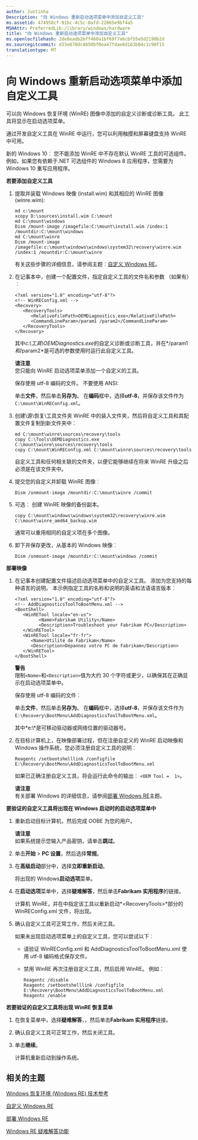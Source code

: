 ```yaml
---
author: Justinha
Description: "向 Windows 重新启动选项菜单中添加自定义工具"
ms.assetid: 474958cf-91bc-4c5c-8afd-22865e9bf4a5
MSHAttr: PreferredLib:/library/windows/hardware
title: "向 Windows 重新启动选项菜单中添加自定义工具"
ms.openlocfilehash: 2de8eadb2bff460a1bf69f7a6cbf55e5d2190b2d
ms.sourcegitcommit: d33e870dc4850bf0ea47fdae0d163b04c1c90f15
translationtype: MT
---
```

# <a name="add-a-custom-tool-to-the-windows-re-boot-options-menu"></a>向 Windows 重新启动选项菜单中添加自定义工具


可以向 Windows 恢复环境 (WinRE) 图像中添加的自定义诊断或诊断工具。 此工具将显示在启动选项菜单。

通过开发自定义工具在 WinRE 中运行，您可以利用触摸和屏幕键盘支持 WinRE 中可用。

新的 Windows 10︰ 您不能添加 WinRE 中不存在默认 WinRE 工具的可选组件。 例如，如果您有依赖于.NET 可选组件的 Windows 8 应用程序，您需要为 Windows 10 重写应用程序。

**若要添加自定义工具**

1.  提取并装载 Windows 映像 (install.wim) 和其相应的 WinRE 图像 (winre.wim):

    ``` syntax
    md c:\mount
    xcopy D:\sources\install.wim C:\mount 
    md C:\mount\windows
    Dism /mount-image /imagefile:C:\mount\install.wim /index:1 /mountdir:C:\mount\windows 
    md C:\mount\winre 
    Dism /mount-image /imagefile:c:\mount\windows\windows\system32\recovery\winre.wim /index:1 /mountdir:C:\mount\winre
    ```

    有关这些步骤的详细信息，请参阅主题︰[自定义 Windows RE](customize-windows-re.md)。

2.  在记事本中，创建一个配置文件，指定自定义工具的文件名和参数 （如果有）︰

    ``` syntax
    <?xml version="1.0" encoding="utf-8"?>
    <!-- WinREConfig.xml -->
    <Recovery>
       <RecoveryTools>
          <RelativeFilePath>OEMDiagnostics.exe</RelativeFilePath>
          <CommandLineParam>/param1 /param2</CommandLineParam>
       </RecoveryTools>
    </Recovery>
    ```

    其中*c:\\工具\\OEMDiagnostics.exe*的自定义诊断或诊断工具，并在*/param1*和*/param2*是可选的参数使用时运行此自定义工具。

    **请注意**  
    您只能向 WinRE 启动选项菜单添加一个自定义的工具。

    保存使用 utf-8 编码的文件。 不要使用 ANSI:

    单击**文件**，然后单击**另存为**。 在**编码**框中，选择**utf-8**，并保存该文件作为`C:\mount\WinREConfig.xml`。

3.  创建\\源\\恢复\\工具文件夹 WinRE 中的装入文件夹，然后将自定义工具和其配置文件复制到新文件夹中︰

    ``` syntax
    md C:\mount\winre\sources\recovery\tools
    copy C:\Tools\OEMDiagnostics.exe C:\mount\winre\sources\recovery\tools
    copy C:\mount\WinREConfig.xml C:\mount\winre\sources\recovery\tools
    ```

    自定义工具和任何相关联的文件夹，以便它能够继续在将来 WinRE 升级之后必须是在该文件夹中。

4.  提交您的自定义并卸载 WinRE 图像︰

    ``` syntax
    Dism /unmount-image /mountdir:C:\mount\winre /commit
    ```

5.  可选︰ 创建 WinRE 映像的备份副本。

    ``` syntax
    copy C:\mount\windows\windows\system32\recovery\winre.wim C:\mount\winre_amd64_backup.wim
    ```

    通常可以重用相同的自定义项在多个图像。

6.  卸下并保存更改，从基本的 Windows 映像︰

    ``` syntax
    Dism /unmount-image /mountdir:C:\mount\windows /commit
    ```

**部署映像**

1.  在记事本创建配置文件描述启动选项菜单中的自定义工具。 添加为您支持的每种语言的说明。 本示例指定工具的名称和说明的英语和法语语言版本︰

    ``` syntax
    <?xml version="1.0" encoding="utf-8"?>
    <!-- AddDiagnosticsToolToBootMenu.xml -->
    <BootShell>
       <WinRETool locale="en-us">
             <Name>Fabrikam Utility</Name>
             <Description>Troubleshoot your Fabrikam PC</Description>
       </WinRETool>
       <WinRETool locale="fr-fr">
          <Name>Utilité de Fabrikam</Name>
          <Description>Dépannez votre PC de Fabrikam</Description>
       </WinRETool>
    </BootShell>
    ```

    **警告**  
    限制`<Name>`和`<Description>`值为大约 30 个字符或更少，以确保其在正确显示在启动选项菜单中。

    保存使用 utf-8 编码的文件︰

    单击**文件**，然后单击**另存为**。 在**编码**框中，选择**utf-8**，并保存该文件作为`E:\Recovery\BootMenu\AddDiagnosticsToolToBootMenu.xml`。

    其中*e:\\*是可移动驱动器或网络位置的驱动器号。

2.  在目标计算机上，在映像部署过程，但在注册自定义的 WinRE 启动映像和 Windows 操作系统，您必须注册自定义工具的说明︰

    ``` syntax
    Reagentc /setbootshelllink /configfile E:\Recovery\BootMenu\AddDiagnosticsToolToBootMenu.xml
    ```

    如果已正确注册自定义工具，将会运行此命令的输出︰ `<OEM Tool =  1>`。

    **请注意**  
    有关部署 Windows 的详细信息，请参阅[部署 Windows RE](deploy-windows-re.md)主题。

**要验证的自定义工具将出现在 Windows 启动时的启动选项菜单中**

1.  重新启动目标计算机，然后完成 OOBE 为您的用户。

    **请注意**  
    如果系统提示您输入产品密钥，请单击**跳过**。   

2.  单击**开始** &gt; **PC 设置**，然后选择**常规**。

3.  在**高级启动**部分中，选择**立即重新启动**。

    将出现的 Windows**启动选项**菜单。

4.  在**启动选项**菜单中，选择**疑难解答**，然后单击**Fabrikam 实用程序**的链接。

    计算机 WinRE，并在中指定该工具以重新启动*&lt;RecoveryTools&gt;*部分的 WinREConfig.xml 文件，将出现。

5.  确认自定义工具可正常工作，然后关闭工具。

    如果未出现启动选项菜单上的自定义工具，您可以尝试以下︰

    -   请验证 WinREConfig.xml 和 AddDiagnosticsToolToBootMenu.xml 使用 utf-8 编码格式保存文件。

    -   禁用 WinRE 再次注册自定义工具，然后启用 WinRE。 例如︰

        ``` syntax
        Reagentc /disable 
        Reagentc /setbootshelllink /configfile E:\Recovery\BootMenu\AddDiagnosticsToolToBootMenu.xml
        Reagentc /enable
        ```
**若要验证的自定义工具将出现 WinRE 恢复菜单**

1.  在恢复菜单中，选择**疑难解答**，，然后单击**Fabrikam 实用程序**链接。

2.  确认自定义工具可正常工作，然后关闭工具。

3.  单击**继续**。

    计算机重新启动到操作系统。

## <a name="span-idrelatedtopicsspanrelated-topics"></a><span id="related_topics"></span>相关的主题


[Windows 恢复环境 (Windows RE) 技术参考](windows-recovery-environment--windows-re--technical-reference.md)

[自定义 Windows RE](customize-windows-re.md)

[部署 Windows RE](deploy-windows-re.md)

[Windows RE 疑难解答功能](windows-re-troubleshooting-features.md)

 

 






